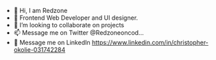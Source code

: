 - 👋 Hi, I am Redzone
- 🌱 Frontend Web Developer and UI designer.
- 💞️ I’m looking to collaborate on projects
- 📫 Message me on Twitter @Redzoneoncod...
- 🚤 Message me on LinkedIn https://www.linkedin.com/in/christopher-okolie-031742284
<!---
IamRedzone/IamRedzone is a ✨ special ✨ repository because its `README.md` (this file) appears on your GitHub profile.
You can click the Preview link to take a look at your changes.
--->

